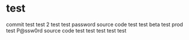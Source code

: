 # test
commit test
test 2
test
test
password source code
test 
test beta
test prod
test
P@ssw0rd
source code
test test
test test test
